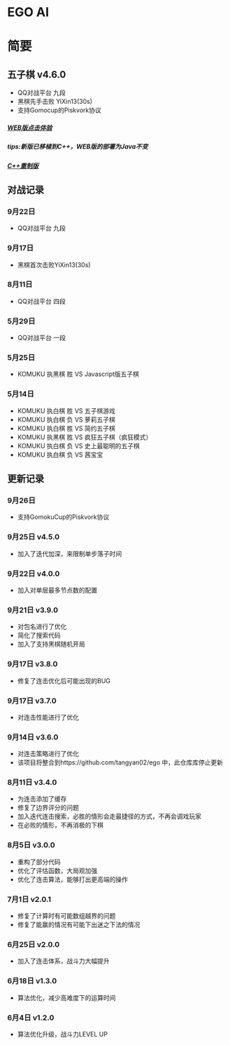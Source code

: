 # EGO AI

# 简要

## 五子棋 v4.6.0
- QQ对战平台 九段
- 黑棋先手击败 YiXin13(30s)
- 支持Gomocup的Piskvork协议

##### [WEB版点击体验](http://tangyancode.cn:8080/game)

##### tips:新版已移植到C++，WEB版的部署为Java不变
##### [C++重制版](https://github.com/tangyan02/ego-gomoku-c)


## 对战记录

### 9月22日
- QQ对战平台 九段

### 9月17日
- 黑棋首次击败YiXin13(30s)

### 8月11日
- QQ对战平台 四段

### 5月29日
- QQ对战平台 一段

### 5月25日
- KOMUKU 执黑棋 胜 VS Javascript版五子棋

### 5月14日
- KOMUKU 执白棋 胜 VS 五子棋游戏
- KOMUKU 执白棋 负 VS 萝莉五子棋
- KOMUKU 执白棋 胜 VS 简约五子棋
- KOMUKU 执黑棋 胜 VS 疯狂五子棋（疯狂模式）
- KOMUKU 执白棋 负 VS 史上最聪明的五子棋
- KOMUKU 执白棋 负 VS 茜宝宝

## 更新记录

### 9月26日
- 支持GomokuCup的Piskvork协议

### 9月25日 v4.5.0
- 加入了迭代加深，来限制单步落子时间

### 9月22日 v4.0.0
- 加入对单层最多节点数的配置

### 9月21日 v3.9.0
- 对包名进行了优化
- 简化了搜索代码
- 加入了支持黑棋随机开局

### 9月17日 v3.8.0
- 修复了连击优化后可能出现的BUG

### 9月17日 v3.7.0
- 对连击性能进行了优化

### 9月14日 v3.6.0
- 对连击策略进行了优化
- 该项目将整合到https://github.com/tangyan02/ego 中，此仓库库停止更新

### 8月11日 v3.4.0
- 为连击添加了缓存
- 修复了边界评分的问题
- 加入迭代连击搜索，必胜的情形会走最捷径的方式，不再会调戏玩家
- 在必败的情形，不再消极的下棋

### 8月5日 v3.0.0
- 重构了部分代码
- 优化了评估函数，大局观加强
- 优化了连击算法，能够打出更高端的操作

### 7月1日 v2.0.1
- 修复了计算时有可能数组越界的问题
- 修复了能赢的情况有可能下出迷之下法的情况

### 6月25日 v2.0.0
- 加入了连击体系，战斗力大幅提升

### 6月18日 v1.3.0
- 算法优化，减少高难度下的运算时间

### 6月4日 v1.2.0
- 算法优化升级，战斗力LEVEL UP
